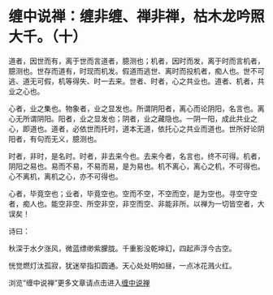 缠中说禅：缠非缠、禅非禅，枯木龙吟照大千。（十）
====






道者，因世而有，离于世而言道者，臆测也；机者，因时而发，离于时而言机者，臆测也。世存而道有，时现而机发。假道而逃世、离时而投机者，痴人也。世不可逃、道无可假，机等得失、时一去来。世者、时者，心之共业也。道者、机者，共业之心也。







心者，业之集也。物象者，业之显发也。所谓阴阳者，离心而论阴阳，名言也。离心无所谓阴阳。阳者，业之显发也；阴者，业之藏隐也。一阴一阳，成此共业之心，即道也。道者，必依世而托时，道本无道，依托心之共业而道也。世所好论阴阳者，有句而无义，臆测也。







时者，非时，是名时。时者，非去来今也。去来今者，名言也，终不可得。机者，阴阳之易也。易而不易，不易而易，是为易也。机不离心，离心之机，不可得也。心不离机，离机之心，亦不可得也。







心者，毕竟空也；业者，毕竟空也。空而不空，不空而空，是为空也。寻空守空者，痴人也。能空非空、所空非空，非空而空、非能非所。以禅为一切皆空者，大误矣！







诗曰：







秋深于水夕涨风，微蓝缥缈紫朦胧。千重影没乾坤幻，四起声浮今古空。




恍觉燃灯汰孤寂，犹迷举指扣圆通。天心处处明如昼，一点冰花溅火红。
























浏览“缠中说禅”更多文章请点击进入[缠中说禅](http://blog.sina.com.cn/m/chzhshch)
